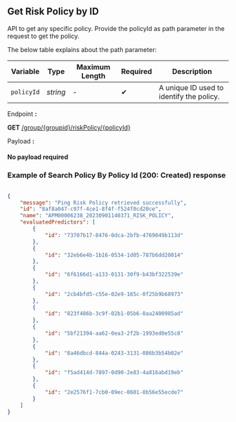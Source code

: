 ## Get Risk Policy by ID

API to get any specific policy. Provide the policyId as path parameter in the request to get the policy.

The below table explains about the path parameter:

| Variable | Type | Maximum Length | Required | Description |
| -------- | -- |------------| ------- | ---- |
| `policyId` | *string* | - | &#10004; | A unique ID used to identify the policy. |

<!--
type: tab
titles: Request, Response
-->

Endpoint **:**

**GET** [/group/{groupid}/riskPolicy/{policyId}](../api/?type=get&path=/group/{groupid}/riskPolicy/{policyId}&version=2.0.0)

Payload **:**

#### No payload required
<!--
type: tab
-->

### Example of Search Policy By Policy Id (200: Created) response

```json

{
    "message": "Ping Risk Policy retrieved successfully",
    "id": "8af8a047-c97f-4ce1-8f4f-f524f0cd20ce",
    "name": "APM00006238_20230901140371_RISK_POLICY",
    "evaluatedPredictors": [
        {
            "id": "73707b17-8476-0dca-2bfb-4769049b113d"
        },
        {
            "id": "32eb6e4b-1b16-0534-1d05-787b6dd20014"
        },
        {
            "id": "6f6166d1-a133-0131-30f9-b43bf322539e"
        },
        {
            "id": "2cb4bfd5-c55e-02e9-165c-0f25b9b68973"
        },
        {
            "id": "823f486b-3c9f-02b1-05b6-8aa2400985ad"
        },
        {
            "id": "5bf21394-aa62-0ea3-2f2b-1993ed0e55c8"
        },
        {
            "id": "8a46dbcd-844a-0243-3131-086b3b54b02e"
        },
        {
            "id": "f5ad414d-7897-0d90-2e83-4a816abd19eb"
        },
        {
            "id": "2e2576f1-7cb0-09ec-0601-8b56e55ecde7"
        }
    ]
}

```

<!-- type: tab-end -->